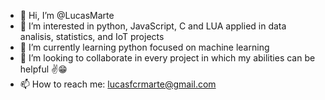 - 👋 Hi, I’m @LucasMarte
- 👀 I’m interested in python, JavaScript, C and LUA applied in data analisis, statistics, and IoT projects
- 🌱 I’m currently learning python focused on machine learning
- 💞️ I’m looking to collaborate in every project in which my abilities can be helpful ✌😁
- 📫 How to reach me: lucasfcrmarte@gmail.com

<!---
LucasMarte/LucasMarte is a ✨ special ✨ repository because its `README.md` (this file) appears on your GitHub profile.
You can click the Preview link to take a look at your changes.
--->
